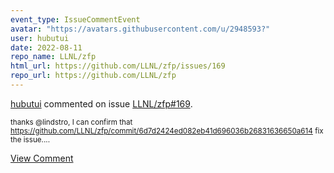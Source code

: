 ```yaml
---
event_type: IssueCommentEvent
avatar: "https://avatars.githubusercontent.com/u/2948593?"
user: hubutui
date: 2022-08-11
repo_name: LLNL/zfp
html_url: https://github.com/LLNL/zfp/issues/169
repo_url: https://github.com/LLNL/zfp
---
```


<a href='https://github.com/hubutui' target='_blank'>hubutui</a> commented on issue <a href='https://github.com/LLNL/zfp/issues/169' target='_blank'>LLNL/zfp#169</a>.

<small>thanks @lindstro, I can confirm that https://github.com/LLNL/zfp/commit/6d7d2424ed082eb41d696036b26831636650a614 fix the issue....</small>

<a href='https://github.com/LLNL/zfp/issues/169' target='_blank'>View Comment</a>